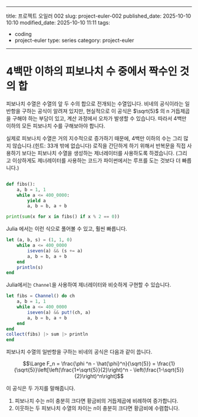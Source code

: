 
---
title: 프로젝트 오일러 002
slug: project-euler-002
published_date: 2025-10-10 10:10
modified_date: 2025-10-10 11:11
tags:
- coding
- project-euler
type: series
category: project-euler
---

# 4백만 이하의 피보나치 수 중에서 짝수인 것의 합

피보나치 수열은 수열의 앞 두 수의 합으로 전개되는 수열입니다. 비네의 공식이라는 일반항을 구하는 공식이 알려져 있지만, 현실적으로 이 공식은 $\sqrt{5}$ 의 n 거듭제곱을 구해야 하는 부담이 있고, 계산 과정에서 오차가 발생할 수 있습니다. 따라서 4백만 이하의 모든 피보나치 수를 구해보아야 합니다. 

실제로 피보나치 수열은 거의 지수적으로 증가하기 때문에, 4백만 이하의 수는 그리 많지 않습니다.(힌트: 33개 밖에 없습니다) 로직을 간단하게 하기 위해서 반복문을 직접 사용하기 보다는 피보나치 수열을 생성하는 제너레이터를 사용하도록 하겠습니다. (그리고 이상하게도 제너레이터를 사용하는 코드가 파이썬에서는 루프를 도는 것보다 더 빠릅니다.)

```python

def fibs():
	a, b = 1, 1
	while a <= 400_0000:
		yield a
		a, b = b, a + b

print(sum(x for x in fibs() if x % 2 == 0))
```


Julia 에서는 이런 식으로 풀어볼 수 있고, 훨씬 빠릅니다. 

```julia
let (a, b, s) = (1, 1, 0)
	while a <= 400_0000
		iseven(a) && (s += a)
		a, b = b, a + b
	end
	println(s)
end
```

Julia에서는 `Channel`을 사용하여 제너레이터와 비슷하게 구현할 수 있습니다. 

```julia
let fibs = Channel() do ch
	a, b = 1, 1
	while a <= 400_0000
		iseven(a) && put!(ch, a)
		a, b = b, a + b
	end
end
collect(fibs) |> sum |> println
end
```


피보나치 수열의 일반항을 구하는 비네의 공식은 다음과 같이 씁니다. 

$$\Large F_n = \frac{\phi ^n - \hat{\phi}^n}{\sqrt{5}} = \frac{1}{\sqrt{5}}\left[\left(\frac{1+\sqrt{5}}{2}\right)^n - \left(\frac{1-\sqrt{5}}{2}\right)^n\right]$$

이 공식은 두 가지를 말해줍니다. 

1. 피보나치 수는 n이 충분히 크다면 황금비의 거듭제곱에 비례하여 증가합니다. 
2. 이웃하는 두 피보나치 수열의 차이는 n이 충분히 크다면 황금비에 수렴합니다. 

